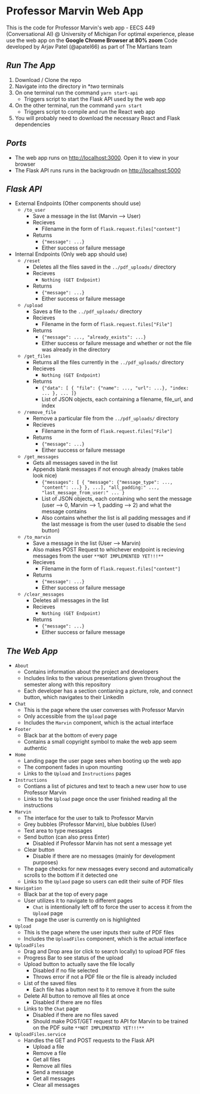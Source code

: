 # Professor Marvin Web App

This is the code for Professor Marvin's web app - EECS 449 (Conversational AI) @ University of Michigan
For optimal experience, please use the web app on the **Google Chrome Browser at 80% zoom**
Code developed by Arjav Patel (@apatel66) as part of The Martians team

## *Run The App*
1. Download / Clone the repo
2. Navigate into the directory in **two* terminals
3. On one terminal run the command `yarn start-api`
    - Triggers script to start the Flask API used by the web app
4. On the other terminal, run the command `yarn start`
    - Triggers script to compile and run the React web app
5. You will probably need to download the necessary React and Flask dependencies

## *Ports*
- The web app runs on [http://localhost:3000](http://localhost:3000). Open it to view in your browser
- The Flask API runs runs in the backgroudn on [http://localhost:5000](http://localhost:5000)

## *Flask API*
- External Endpoints (Other components should use)
    - `/to_user`
        - Save a message in the list (Marvin --> User)
        - Recieves
            - Filename in the form of `flask.request.files["content"]`
        - Returns
            - `{"message": ...}`
            - Either success or failure message
- Internal Endpoints (Only web app should use)
    - `/reset`
        - Deletes all the files saved in the `../pdf_uploads/` directory
        - Recieves
            - `Nothing (GET Endpoint)`
        - Returns
            - `{"message": ...}`
            - Either success or failure message
    - `/upload`
        - Saves a file to the `../pdf_uploads/` directory
        - Recieves
            - Filename in the form of `flask.request.files["File"]`
        - Returns
            - `{"message": ..., "already_exists": ...}`
            - Either success or failure message and whether or not the file was already in the directory
    - `/get_files`
        - Returns all the files currently in the `../pdf_uploads/` directory
        - Recieves
            - `Nothing (GET Endpoint)`
        - Returns
            - `{"data": [
                  {
                    "file": {"name": ..., "url": ...},
                    "index: ...
                  },
                  ...
                ]}`
            - List of JSON objects, each containing a filename, file_url, and index
    - `/remove_file`
        - Remove a particular file from the `../pdf_uploads/` directory
        - Recieves
            - Filename in the form of `flask.request.files["File"]`
        - Returns
            - `{"message": ...}`
            - Either success or failure message
    - `/get_messages`
        - Gets all messages saved in the list
        - Appends blank messages if not enough already (makes table look nice)
            - `{"messages": [
                  {
                    "message": {"message_type": ..., "content": ...}
                  },
                  ...],
                 "all_padding:" ...,
                 "last_message_from_user:" ...
               }`
            - List of JSON objects, each containing who sent the message (user --> 0, Marvin --> 1, padding --> 2) and what the message contains
            - Also contains whether the list is all padding messages and if the last message is from the user (used to disable the `Send` button)
    - `/to_marvin`
        - Save a message in the list (User --> Marvin)
        - Also makes POST Request to whichever endpoint is recieving messages from the user `**NOT IMPLEMENTED YET!!!**`
        - Recieves
            - Filename in the form of `flask.request.files["content"]`
        - Returns
            - `{"message": ...}`
            - Either success or failure message
    - `/clear_messages`
        - Deletes all messages in the list
        - Recieves
            - `Nothing (GET Endpoint)`
        - Returns
            - `{"message": ...}`
            - Either success or failure message

## *The Web App*
- `About`
    - Contains information about the project and developers
    - Includes links to the various presentations given throughout the semester along with this repository
    - Each developer has a section contianing a picture, role, and connect button, which navigates to their LinkedIn
- `Chat`
    - This is the page where the user converses with Professor Marvin
    - Only accessible from the `Upload` page
    - Includes the `Marvin` component, which is the actual interface
- `Footer`
    - Black bar at the bottom of every page
    - Contains a small copyright symbol to make the web app seem authentic
- `Home`
     - Landing page the user page sees when booting up the web app
     - The component fades in upon mounting
     - Links to the `Upload` and `Instructions` pages
- `Instructions`
    - Contians a list of pictures and text to teach a new user how to use Professor Marvin
    - Links to the `Upload` page once the user finished reading all the instructions
- `Marvin`
    - The interface for the user to talk to Professor Marvin
    - Grey bubbles (Professor Marvin), blue bubbles (User)
    - Text area to type messages
    - Send button (can also press Enter)
        - Disabled if Professor Marvin has not sent a message yet
    - Clear button
        - Disable if there are no messages (mainly for development purposes)
    - The page checks for new messages every second and automatically scrolls to the bottom if it detected one
    - Links to the `Uplaod` page so users can edit their suite of PDF files
- `Navigation`
    - Black bar at the top of every page
    - User utilizes it to navigate to different pages
        - `Chat` is intentionally left off to force the user to access it from the `Upload` page
    - The page the user is currently on is highlighted
- `Upload`
    - This is the page where the user inputs their suite of PDF files
    - Includes the `UploadFiles` component, which is the actual interface
- `UploadFiles`
    - Drag and Drop area (or click to search locally) to upload PDF files
    - Progress Bar to see status of the upload
    - Upload button to actually save the file locally
        - Disabled if no file selected
        - Throws error if not a PDF file or the file is already included
    - List of the saved files
        - Each file has a button next to it to remove it from the suite
    - Delete All button to remove all files at once
        - Disabled if there are no files
    - Links to the `Chat` page
        - Disabled if there are no files saved
        - Should make POST/GET request to API for Marvin to be trained on the PDF suite `**NOT IMPLEMENTED YET!!!**`
- `UploadFiles.service`
    - Handles the GET and POST requests to the Flask API
        - Upload a file
        - Remove a file
        - Get all files
        - Remove all files
        - Send a message
        - Get all messages
        - Clear all messages
